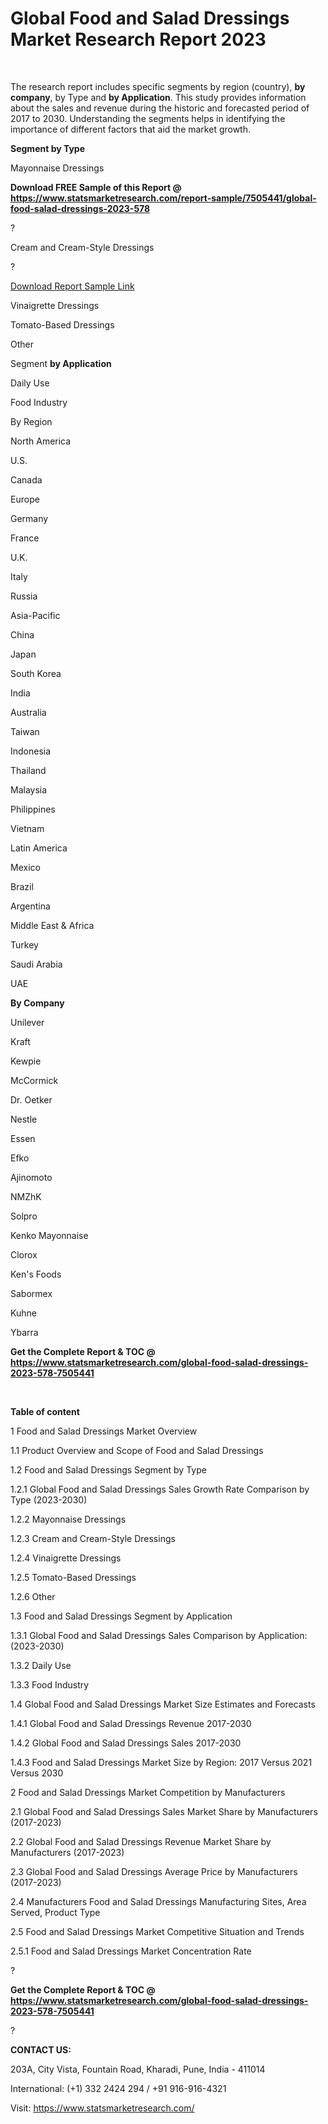 <h1>Global Food and Salad Dressings Market Research Report 2023</h1><br/><p>The research report includes specific segments by region (country), <strong>by company</strong>, by Type and <strong>by Application</strong>. This study provides information about the sales and revenue during the historic and forecasted period of 2017 to 2030. Understanding the segments helps in identifying the importance of different factors that aid the market growth.</p>
 
 
 
 <p><strong>Segment by Type</strong></p>
 
 
 
 <p>Mayonnaise Dressings</p>
 
 
 
 <div><b>Download FREE Sample of this Report @ <a href="https://www.statsmarketresearch.com/download-free-sample/7505441/global-food-salad-dressings-2023-578">https://www.statsmarketresearch.com/report-sample/7505441/global-food-salad-dressings-2023-578</a></b></div>
 
 
 
 <p>? </p>
 
 
 
 <p>Cream and Cream-Style Dressings</p>
 
 
 
 <p>? </p>
 
 
 
 <p><a href="https://www.statsmarketresearch.com/download-free-sample/7505441/global-food-salad-dressings-2023-578">Download Report Sample Link</a></p>
 
 
 
 <p>Vinaigrette Dressings</p>
 
 
 
 <p>Tomato-Based Dressings</p>
 
 
 
 <p>Other</p>
 
 
 
 <p>Segment <strong>by Application</strong></p>
 
 
 
 <p>Daily Use</p>
 
 
 
 <p>Food Industry</p>
 
 
 
 <p>By Region</p>
 
 
 
 <p>North America</p>
 
 
 
 <p>U.S.</p>
 
 
 
 <p>Canada</p>
 
 
 
 <p>Europe</p>
 
 
 
 <p>Germany</p>
 
 
 
 <p>France</p>
 
 
 
 <p>U.K.</p>
 
 
 
 <p>Italy</p>
 
 
 
 <p>Russia</p>
 
 
 
 <p>Asia-Pacific</p>
 
 
 
 <p>China</p>
 
 
 
 <p>Japan</p>
 
 
 
 <p>South Korea</p>
 
 
 
 <p>India</p>
 
 
 
 <p>Australia</p>
 
 
 
 <p>Taiwan</p>
 
 
 
 <p>Indonesia</p>
 
 
 
 <p>Thailand</p>
 
 
 
 <p>Malaysia</p>
 
 
 
 <p>Philippines</p>
 
 
 
 <p>Vietnam</p>
 
 
 
 <p>Latin America</p>
 
 
 
 <p>Mexico</p>
 
 
 
 <p>Brazil</p>
 
 
 
 <p>Argentina</p>
 
 
 
 <p>Middle East & Africa</p>
 
 
 
 <p>Turkey</p>
 
 
 
 <p>Saudi Arabia</p>
 
 
 
 <p>UAE</p>
 
 
 
 <p><strong>By Company</strong></p>
 
 
 
 <p>Unilever</p>
 
 
 
 <p>Kraft</p>
 
 
 
 <p>Kewpie</p>
 
 
 
 <p>McCormick</p>
 
 
 
 <p>Dr. Oetker</p>
 
 
 
 <p>Nestle</p>
 
 
 
 <p>Essen</p>
 
 
 
 <p>Efko</p>
 
 
 
 <p>Ajinomoto</p>
 
 
 
 <p>NMZhK</p>
 
 
 
 <p>Solpro</p>
 
 
 
 <p>Kenko Mayonnaise</p>
 
 
 
 <p>Clorox</p>
 
 
 
 <p>Ken&#39;s Foods</p>
 
 
 
 <p>Sabormex</p>
 
 
 
 <p>Kuhne</p>
 
 
 
 <p>Ybarra</p>
 
 
 
 <div><b>Get the Complete Report & TOC @ <a href="https://www.statsmarketresearch.com/global-food-salad-dressings-2023-578-7505441">https://www.statsmarketresearch.com/global-food-salad-dressings-2023-578-7505441</a></b></div>
 
 
 
 <p><br />
 
 <b>Table of content</b></p>
 
 
 
 <p>1 Food and Salad Dressings Market Overview<br />
 
 1.1 Product Overview and Scope of Food and Salad Dressings<br />
 
 1.2 Food and Salad Dressings Segment by Type<br />
 
 1.2.1 Global Food and Salad Dressings Sales Growth Rate Comparison by Type (2023-2030)<br />
 
 1.2.2 Mayonnaise Dressings<br />
 
 1.2.3 Cream and Cream-Style Dressings<br />
 
 1.2.4 Vinaigrette Dressings<br />
 
 1.2.5 Tomato-Based Dressings<br />
 
 1.2.6 Other<br />
 
 1.3 Food and Salad Dressings Segment by Application<br />
 
 1.3.1 Global Food and Salad Dressings Sales Comparison by Application: (2023-2030)<br />
 
 1.3.2 Daily Use<br />
 
 1.3.3 Food Industry<br />
 
 1.4 Global Food and Salad Dressings Market Size Estimates and Forecasts<br />
 
 1.4.1 Global Food and Salad Dressings Revenue 2017-2030<br />
 
 1.4.2 Global Food and Salad Dressings Sales 2017-2030<br />
 
 1.4.3 Food and Salad Dressings Market Size by Region: 2017 Versus 2021 Versus 2030<br />
 
 2 Food and Salad Dressings Market Competition by Manufacturers<br />
 
 2.1 Global Food and Salad Dressings Sales Market Share by Manufacturers (2017-2023)<br />
 
 2.2 Global Food and Salad Dressings Revenue Market Share by Manufacturers (2017-2023)<br />
 
 2.3 Global Food and Salad Dressings Average Price by Manufacturers (2017-2023)<br />
 
 2.4 Manufacturers Food and Salad Dressings Manufacturing Sites, Area Served, Product Type<br />
 
 2.5 Food and Salad Dressings Market Competitive Situation and Trends<br />
 
 2.5.1 Food and Salad Dressings Market Concentration Rate<br />
 
 ? </p>
 
 
 
 <div><b>Get the Complete Report & TOC @ <a href="https://www.statsmarketresearch.com/global-food-salad-dressings-2023-578-7505441">https://www.statsmarketresearch.com/global-food-salad-dressings-2023-578-7505441</a></b></div>
 
 
 
 <p>? </p>
 
 
 
 <p><b>CONTACT US:</b><br />
 
 203A, City Vista, Fountain Road, Kharadi, Pune, India - 411014<br />
 
 International: (+1) 332 2424 294 / +91 916-916-4321<br />
 
 Visit: <a href="https://www.statsmarketresearch.com/">https://www.statsmarketresearch.com/</a></p>